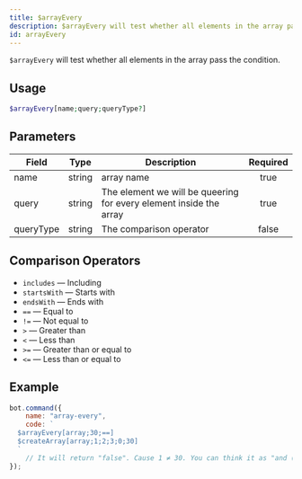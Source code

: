 ```yaml
---
title: $arrayEvery
description: $arrayEvery will test whether all elements in the array pass the condition.
id: arrayEvery
---
```


`$arrayEvery` will test whether all elements in the array pass the condition.

## Usage

```php
$arrayEvery[name;query;queryType?]
```

## Parameters

| Field     | Type     | Description                                                        | Required |
|-----------|----------|--------------------------------------------------------------------|:--------:|
| name      | string   | array name                                                          |   true   |
| query     | string  | The element we will be queering for every element inside the array |   true   |
| queryType | string | The comparison operator                                            |  false   |

## Comparison Operators

* `includes` — Including
* `startsWith` — Starts with
* `endsWith` — Ends with
* `==` — Equal to
* `!=` — Not equal to
* `>` — Greater than
* `<` — Less than
* `>=` — Greater than or equal to
* `<=` — Less than or equal to

## Example

```javascript
bot.command({
    name: "array-every",
    code: `
  $arrayEvery[array;30;==]
  $createArray[array;1;2;3;0;30]
  `
    // It will return "false". Cause 1 ≠ 30. You can think it as "and (&&)" logical operator.
});
```
